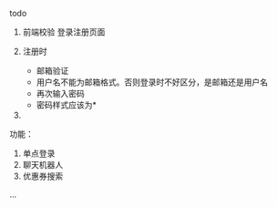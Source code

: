 todo
1. 前端校验 登录注册页面
2. 注册时
    - 邮箱验证 
    - 用户名不能为邮箱格式。否则登录时不好区分，是邮箱还是用户名
    - 再次输入密码
    - 密码样式应该为*
    
3. 


功能：
1. 单点登录  
2. 聊天机器人  
3. 优惠券搜索  

...


